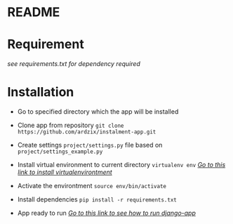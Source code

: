 # README

# Requirement
_see requirements.txt for dependency required_

# Installation

- Go to specified directory which the app will be installed

- Clone app from repository
`git clone https://github.com/ardzix/instalment-app.git`

- Create settings `project/settings.py` file based on `project/settings_example.py`

- Install virtual environment to current directory
`virtualenv env`
_[Go to this link to install virtualenvirontment](http://pypi.python.org/pypi/virtualenv)_

- Activate the environtment
`source env/bin/activate`

- Install dependencies
`pip install -r requirements.txt`

- App ready to run
_[Go to this link to see how to run django-app](https://www.djangoproject.com/)_